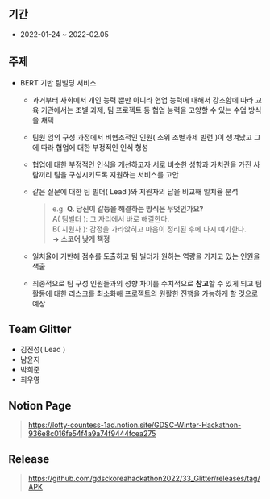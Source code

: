 ## 기간
- 2022-01-24 ~ 2022-02.05

## 주제
- BERT 기반 팀빌딩 서비스
    - 과거부터 사회에서 개인 능력 뿐만 아니라 협업 능력에 대해서 강조함에 따라 교육 기관에서는 조별 과제, 팀 프로젝트 등 협업 능력을 고양할 수 있는 수업 방식을 채택
    - 팀원 임의 구성 과정에서 비협조적인 인원( 소위 조별과제 빌런 )이 생겨났고 그에 따라 협업에 대한 부정적인 인식 형성
    - 협업에 대한 부정적인 인식을 개선하고자 서로 비슷한 성향과 가치관을 가진 사람끼리 팀을 구성시키도록 지원하는 서비스를 고안
    - 같은 질문에 대한 팀 빌더( Lead )와 지원자의 답을 비교해 일치율 분석
        
        >e.g.
        >**Q. 당신이 갈등을 해결하는 방식은 무엇인가요?**  
        >A( 팀빌더 ): 그 자리에서 바로 해결한다.  
        >B( 지원자 ): 감정을 가라앉히고 마음이 정리된 후에 다시 얘기한다.  
        >**→ 스코어 낮게 책정**  
        
    - 일치율에 기반해 점수를 도출하고 팀 빌더가 원하는 역량을 가지고 있는 인원을 색출
    - 최종적으로 팀 구성 인원들과의 성향 차이를 수치적으로 **참고**할 수 있게 되고 팀 활동에 대한 리스크를 최소화해 프로젝트의 원활한 진행을 가능하게 할 것으로 예상

## Team Glitter
* 김진성( Lead )
* 남윤지
* 박희준
* 최우영
## Notion Page
> https://lofty-countess-1ad.notion.site/GDSC-Winter-Hackathon-936e8c016fe54f4a9a74f9444fcea275
## Release
> https://github.com/gdsckoreahackathon2022/33_Glitter/releases/tag/APK
